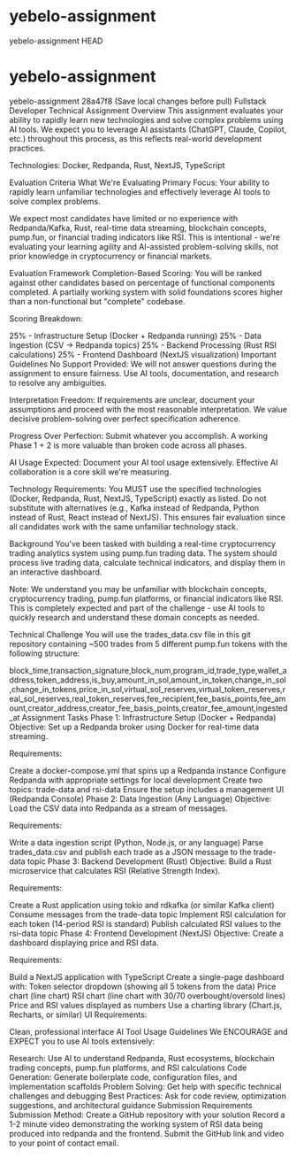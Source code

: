 # yebelo-assignment
yebelo-assignment
 HEAD

# yebelo-assignment
yebelo-assignment
28a47f8 (Save local changes before pull)
Fullstack Developer Technical Assignment
Overview
This assignment evaluates your ability to rapidly learn new technologies and solve complex problems using AI tools. We expect you to leverage AI assistants (ChatGPT, Claude, Copilot, etc.) throughout this process, as this reflects real-world development practices.

Technologies: Docker, Redpanda, Rust, NextJS, TypeScript

Evaluation Criteria
What We're Evaluating
Primary Focus: Your ability to rapidly learn unfamiliar technologies and effectively leverage AI tools to solve complex problems.

We expect most candidates have limited or no experience with Redpanda/Kafka, Rust, real-time data streaming, blockchain concepts, pump.fun, or financial trading indicators like RSI. This is intentional - we're evaluating your learning agility and AI-assisted problem-solving skills, not prior knowledge in cryptocurrency or financial markets.

Evaluation Framework
Completion-Based Scoring: You will be ranked against other candidates based on percentage of functional components completed. A partially working system with solid foundations scores higher than a non-functional but "complete" codebase.

Scoring Breakdown:

25% - Infrastructure Setup (Docker + Redpanda running)
25% - Data Ingestion (CSV → Redpanda topics)
25% - Backend Processing (Rust RSI calculations)
25% - Frontend Dashboard (NextJS visualization)
Important Guidelines
No Support Provided: We will not answer questions during the assignment to ensure fairness. Use AI tools, documentation, and research to resolve any ambiguities.

Interpretation Freedom: If requirements are unclear, document your assumptions and proceed with the most reasonable interpretation. We value decisive problem-solving over perfect specification adherence.

Progress Over Perfection: Submit whatever you accomplish. A working Phase 1 + 2 is more valuable than broken code across all phases.

AI Usage Expected: Document your AI tool usage extensively. Effective AI collaboration is a core skill we're measuring.

Technology Requirements: You MUST use the specified technologies (Docker, Redpanda, Rust, NextJS, TypeScript) exactly as listed. Do not substitute with alternatives (e.g., Kafka instead of Redpanda, Python instead of Rust, React instead of NextJS). This ensures fair evaluation since all candidates work with the same unfamiliar technology stack.

Background
You've been tasked with building a real-time cryptocurrency trading analytics system using pump.fun trading data. The system should process live trading data, calculate technical indicators, and display them in an interactive dashboard.

Note: We understand you may be unfamiliar with blockchain concepts, cryptocurrency trading, pump.fun platforms, or financial indicators like RSI. This is completely expected and part of the challenge - use AI tools to quickly research and understand these domain concepts as needed.

Technical Challenge
You will use the trades_data.csv file in this git repository containing ~500 trades from 5 different pump.fun tokens with the following structure:

block_time,transaction_signature,block_num,program_id,trade_type,wallet_address,token_address,is_buy,amount_in_sol,amount_in_token,change_in_sol,change_in_tokens,price_in_sol,virtual_sol_reserves,virtual_token_reserves,real_sol_reserves,real_token_reserves,fee_recipient,fee_basis_points,fee_amount,creator_address,creator_fee_basis_points,creator_fee_amount,ingested_at
Assignment Tasks
Phase 1: Infrastructure Setup (Docker + Redpanda)
Objective: Set up a Redpanda broker using Docker for real-time data streaming.

Requirements:

Create a docker-compose.yml that spins up a Redpanda instance
Configure Redpanda with appropriate settings for local development
Create two topics: trade-data and rsi-data
Ensure the setup includes a management UI (Redpanda Console)
Phase 2: Data Ingestion (Any Language)
Objective: Load the CSV data into Redpanda as a stream of messages.

Requirements:

Write a data ingestion script (Python, Node.js, or any language)
Parse trades_data.csv and publish each trade as a JSON message to the trade-data topic
Phase 3: Backend Development (Rust)
Objective: Build a Rust microservice that calculates RSI (Relative Strength Index).

Requirements:

Create a Rust application using tokio and rdkafka (or similar Kafka client)
Consume messages from the trade-data topic
Implement RSI calculation for each token (14-period RSI is standard)
Publish calculated RSI values to the rsi-data topic
Phase 4: Frontend Development (NextJS)
Objective: Create a dashboard displaying price and RSI data.

Requirements:

Build a NextJS application with TypeScript
Create a single-page dashboard with:
Token selector dropdown (showing all 5 tokens from the data)
Price chart (line chart)
RSI chart (line chart with 30/70 overbought/oversold lines)
Price and RSI values displayed as numbers
Use a charting library (Chart.js, Recharts, or similar)
UI Requirements:

Clean, professional interface
AI Tool Usage Guidelines
We ENCOURAGE and EXPECT you to use AI tools extensively:

Research: Use AI to understand Redpanda, Rust ecosystems, blockchain trading concepts, pump.fun platforms, and RSI calculations
Code Generation: Generate boilerplate code, configuration files, and implementation scaffolds
Problem Solving: Get help with specific technical challenges and debugging
Best Practices: Ask for code review, optimization suggestions, and architectural guidance
Submission Requirements
Submission Method:
Create a GitHub repository with your solution
Record a 1-2 minute video demonstrating the working system of RSI data being produced into redpanda and the frontend.
Submit the GitHub link and video to your point of contact email.
